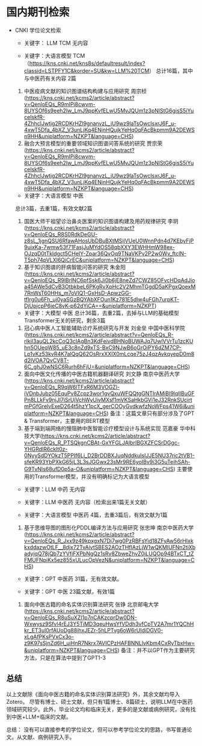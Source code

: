 # 国内期刊检索

- CNKI 学位论文检索
  - 关键字： LLM TCM
  无内容

  - 关键字：大语言模型 TCM （<https://kns.cnki.net/kns8s/defaultresult/index?classid=LSTPFY1C&korder=SU&kw=LLM%20TCM>）
  总计16篇，其中与中医药有关内容 2篇
  1. 中医疫病文献的知识图谱结构构建与应用研究 周宗桢 (<https://kns.cnki.net/kcms2/article/abstract?v=QenloEQs_R9mIPi8cwvm-8UYSOf6s9eeh2Iw_LmJ9ppKvfELwU5MvJQUm1z3pNlStG6gisS5iYucelskfR-4ZhhclJwtjg2RCDKrHZl9gnanvzL_jU9wz9laTsOwcIsxrJ6F_u-4xwT5Dfa_4bXZ_V3unLjKq4ENjnHQujkYeHq0qFAcBkpmm9A2DEWSn9HH&uniplatform=NZKPT&language=CHS>)
  2. 融合大预言模型的重要领域知识图谱问答系统的研究 贾宗荣 (<https://kns.cnki.net/kcms2/article/abstract?v=QenloEQs_R9mIPi8cwvm-8UYSOf6s9eeh2Iw_LmJ9ppKvfELwU5MvJQUm1z3pNlStG6gisS5iYucelskfR-4ZhhclJwtjg2RCDKrHZl9gnanvzL_jU9wz9laTsOwcIsxrJ6F_u-4xwT5Dfa_4bXZ_V3unLjKq4ENjnHQujkYeHq0qFAcBkpmm9A2DEWSn9HH&uniplatform=NZKPT&language=CHS>)
  - 关键字：大语言模型 中医

  总计3篇，去重1篇，有效文献2篇
  1. 国医大师干祖望诊治鼻炎医案的知识图谱构建及用药规律研究 李玥 (<https://kns.cnki.net/kcms2/article/abstract?v=QenloEQs_R8S0RdkDeGU-z8sL_1jgnQSU6RfawAHosUbDBuBXtMSijVUeU0WnnPdn4d7KEbyFjP9uixKa-7wmw53f71FasjJuMYdOS58qbXXY3EWHHmW98ex-OJzqD0tTkldgct5CHeIY-Zpar36QvOq9TNaVKPv2P2w0Wv_ftclN-T5ph74pVLXI6QiCrEC&uniplatform=NZKPT&language=CHS>)
  2. 基于知识图谱的肝病智能问答的研究 朱金阳 (<https://kns.cnki.net/kcms2/article/abstract?v=QenloEQs_R9lBrlNC6pfSsk6Ji0b6jE8neZd7CWZ85OFvcHDqAdJioa45AWe5dCvB3OtbkbeL6PKgRvXpHc2V2MhmTGgdD5aKPgxQoexM7RnWsT60HHs_m7oVIQ1-GxHsD-ApwzGG-tfIrg0u6Fh_uj0yaSGzBQYAbXFOun1Kz781E5dlw4uFGh7urpKT-DjUpjcpP6jeC8vK-p62dYiCA==&uniplatform=NZKPT>)

  - 关键字：大模型 中医
  总计36篇，去重2篇，去掉与LLM的基础模型Transformer无关的研究，剩余3篇
  1. 冠心病中医人工智能辅助诊疗系统研究与开发 刘金垒 中国中医科学院 (<https://kns.cnki.net/kcms2/article/abstract?v=QenloEQs_R-rlkiI3auQL2kcCoQ3cIAgBn3KdFeivdBHNoBUWAJq7UwlVVrTu1zcKUhn5OUeqW85_uE3c8nZd9xTS-BxC9NJwB6oGrOiPY6dZM7CP-Lp1vKz53kvR4K7alQqQ62OsRrxXXIX0mLcqe75zJ4qzAvkqyepD0m8d2lVOA7QvCV8T-6C_ghJ0wNSC6Rurh6hFjU=&uniplatform=NZKPT&language=CHS>)
  2. 面向中医文化传播的中医古籍机器翻译研究 刘文静 南京中医药大学 (<https://kns.cnki.net/kcms2/article/abstract?v=QenloEQs_R9qW6lTFxR6M3VOGZl-iVDnbJubz05EquPv8Zcpz3wor1gvQxuWFQQtgGNTIrAMiBI9lqIIBuGFPn8LLkFv9njJI7iSrUjVchWyUivMXsf1mVKSaHkbGVi1eJ32RnkSUcirtmPGfGrelvExeD264t5hzY1pcX_gerCOOyGvdkwfzNoWFps41W6i&uniplatform=NZKPT&language=CHS>) 备注：这篇文章只有部分涉及了GPT & Transformer，主要用的BERT模型
  3. 基于端到端网络的慢阻肺中医智能诊疗模型设计与系统实现 范嘉豪 华中科技大学(<https://kns.cnki.net/kcms2/article/abstract?v=QenloEQs_R_PTSQkgnCBAt-GxYFGLJAIbrIBGXZFCSrDGgc-YHGRdlR6cklt0z-0NyySdDYOkzT5PPIf6Lj_D2BrDDBXJuqNddkuIslJJE5NU37ric2tVB1-sfeKR93YbPXkG65jL3L3sJGGwx23sMr9RE6yoIBv9i3G5uTeihSAh-G9TvNIs68ufD0p5a-O&uniplatform=NZKPT&language=CHS>) 主要使用的Transformer模型，并没有明确标记为大语言模型

  - 关键字：LLM 中药
  无内容

  - 关键字：LLM 中医药
  无内容（检索出来1篇无关文献）

  - 关键字：大语言模型 中医药
  4篇，去重3篇后，有效文献为1篇
  1. 基于思维导图的图形化PDDL编译方法与应用研究 张忠坤 南京中医药大学 (<https://kns.cnki.net/kcms2/article/abstract?v=QenloEQs_R_Jxx9z49kpxgxN7Dj7wg0PzRBFsYid18ZFyAw56rHIxkkxddazwOtLF__8djx72TvAivtSBES2AOzTHfIAzLjW1wQKMIUFNn2tiXbadyjqQ78jQb7zYVfiFXPbNgQz1sRv8ZbweZhvZ0jLUQOp94BTxCT_tZFMUFNpiKx5ez855xULucOpVezN&uniplatform=NZKPT&language=CHS>)

  - 关键字：GPT 中医药
  31篇，无有效文献。

  - 关键字：GPT 中医
  23篇文献，有效1篇
  1. 面向中医古籍的命名实体识别算法研究 张铮 北京邮电大学 (<https://kns.cnki.net/kcms2/article/abstract?v=QenloEQs_R8uSuXZI1p7nCAKzcprDw0DN-Wxwysz9Sfvl4rEJ3Y5TiMD3qeuHwsYfVDdh3vfCpTV2A7mr1YQChHkr_ET3ul0rfAUoDg88ihxJEZr-5hLPTvg6oW6rUIdiDGV0-xLgAfPKsPVxCx3o-z9K97sSjnZd6H_uiHnR7Nkrx7AVICPzHAFBNNLlvKbm4CxRyTbxHw=&uniplatform=NZKPT&language=CHS>) 备注：并不以GPT作为主要研究方法，只是在算法中提到了GPT1-3

## 总结

以上文献除《面向中医古籍的命名实体识别算法研究》外，其余文献均导入Zotero。
尽管有博士、硕士文献，但只有1篇博士、8篇硕士，说明LLM在中医药领域研究较少。此外，毕业论文均和临床无关，更多的是文献或病例研究，没有找到中医+LLM+临床的文献。

总结：
没有可以直接参考的学位论文，但可以参考学位论文的思路，书写普通论文。从文献、病例研究入手。
